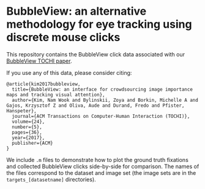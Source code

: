 # BubbleView: an alternative methodology for eye tracking using discrete mouse clicks
This repository contains the BubbleView click data associated with our [BubbleView TOCHI paper](http://bubbleview.namwkim.org/).

If you use any of this data, please consider citing:
```
@article{kim2017bubbleview,
  title={BubbleView: an interface for crowdsourcing image importance maps and tracking visual attention},
  author={Kim, Nam Wook and Bylinskii, Zoya and Borkin, Michelle A and Gajos, Krzysztof Z and Oliva, Aude and Durand, Fredo and Pfister, Hanspeter},
  journal={ACM Transactions on Computer-Human Interaction (TOCHI)},
  volume={24},
  number={5},
  pages={36},
  year={2017},
  publisher={ACM}
}
```

We include `.m` files to demonstrate how to plot the ground truth fixations and collected BubbleView clicks side-by-side for comparison. The names of the files correspond to the dataset and image set (the image sets are in the `targets_[datasetname]` directories).